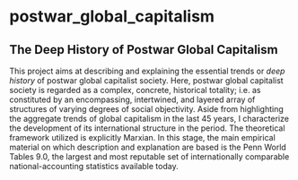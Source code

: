 # postwar_global_capitalism
The Deep History of Postwar Global Capitalism
---

This project aims at describing and explaining the essential trends or _deep history_ of postwar global capitalist society.  Here, postwar global capitalist society is regarded as a complex, concrete, historical totality; i.e. as constituted by an encompassing, intertwined, and layered array of structures of varying degrees of social objectivity.  Aside from highlighting the aggregate trends of global capitalism in the last 45 years, I characterize the development of its international structure in the period.  The theoretical framework utilized is explicitly Marxian.  In this stage, the main empirical material on which description and explanation are based is the Penn World Tables 9.0, the largest and most reputable set of internationally comparable national-accounting statistics available today.




